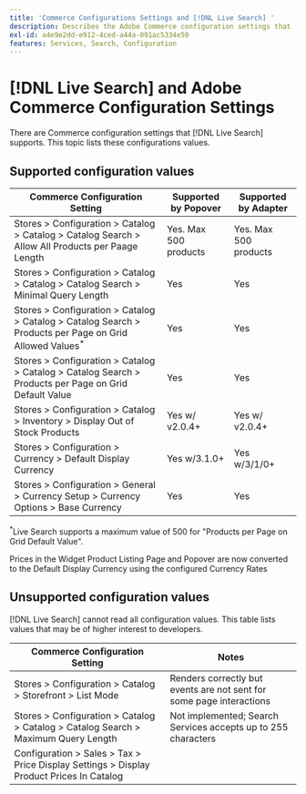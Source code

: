 ```yaml
---
title: 'Commerce Configurations Settings and [!DNL Live Search] '
description: Describes the Adobe Commerce configuration settings that [!DNL Live Search] can read.
exl-id: a4e9e2dd-e912-4ced-a44a-091ac5334e50
features: Services, Search, Configuration
---
```

# [!DNL Live Search] and Adobe Commerce Configuration Settings

There are Commerce configuration settings that [!DNL Live Search] supports. This topic lists these configurations values.

## Supported configuration values

|Commerce Configuration Setting|Supported by Popover|Supported by Adapter|
|---|---|---|
|Stores > Configuration > Catalog > Catalog > Catalog Search > Allow All Products per Paage Length|Yes. Max 500 products|Yes. Max 500 products|
|Stores > Configuration > Catalog > Catalog > Catalog Search > Minimal Query Length|Yes|Yes|
|Stores > Configuration > Catalog > Catalog > Catalog Search > Products per Page on Grid Allowed Values<sup>*</sup> |Yes|Yes|
|Stores > Configuration > Catalog > Catalog > Catalog Search > Products per Page on Grid Default Value|Yes|Yes|
|Stores > Configuration > Catalog > Inventory > Display Out of Stock Products|Yes w/ v2.0.4+|Yes w/ v2.0.4+|
|Stores > Configuration > Currency > Default Display Currency|Yes w/3.1.0+|Yes w/3/1/0+|
|Stores > Configuration > General > Currency Setup > Currency Options > Base Currency|Yes|Yes|

<sup>*</sup>Live Search supports a maximum value of 500 for "Products per Page on Grid Default Value".

Prices in the Widget Product Listing Page and Popover are now converted to the Default Display Currency using the configured Currency Rates

## Unsupported configuration values

[!DNL Live Search] cannot read all configuration values. This table lists values that may be of higher interest to developers.

|Commerce Configuration Setting|Notes|
|---|---|
|Stores > Configuration > Catalog > Storefront > List Mode|Renders correctly but events are not sent for some page interactions|
|Stores > Configuration > Catalog > Catalog > Catalog Search > Maximum Query Length|Not implemented; Search Services accepts up to 255 characters|
|Configuration > Sales > Tax > Price Display Settings > Display Product Prices In Catalog||
